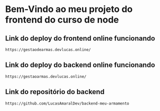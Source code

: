 # Bem-Vindo ao meu projeto do frontend do curso de node

## Link do deploy do frontend online funcionando

    https://gestaodearmas.devlucas.online/

## Link do deploy do backend online funcionando

    https://gestaoarmas.devlucas.online/

## Link do repositório do backend

    https://github.com/LucasAmaralDev/backend-meu-armamento
